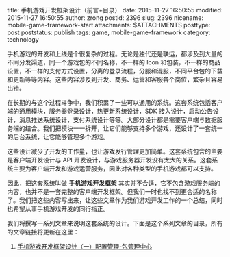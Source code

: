 title: 手机游戏开发框架设计（前言+目录）
date: 2015-11-27 16:50:55
modified: 2015-11-27 16:50:55
author: zrong
postid: 2396
slug: 2396
nicename: mobile-game-framework-start
attachments: $ATTACHMENTS
posttype: post
poststatus: publish
tags: game, mobile-game-framework
category: technology

手机游戏的开发和上线是个很复杂的过程。无论是独代还是联运，都涉及到大量的不同分发渠道，同一个游戏包的不同名称，不一样的 Icon 和包装，不一样的商品设置，不一样的支付方式设置，分离的登录流程，分服和混服，不同平台包的下载和更新等等内容。这些内容涉及到开发、商务、运营和客服各个岗位，繁杂且容易出错。

在长期的与这个过程斗争中，我们积累了一些可以通用的系统。这套系统包括客户端的通用模块，服务器登录设计，热更新系统设计，SDK 接入设计，启动公告设计，消息推送系统设计，支付系统设计等等。大部分设计都是需要客户端与数据服务端的结合。我们把模块一一拆开，让它们能够支持多个游戏，还设计了一套统一的后台系统，让它能够管理多个游戏。

这些设计减少了开发的工作量，也让游戏发行管理更加简单。这套系统包含的主要是客户端开发设计与 API 开发设计，与游戏服务器开发没有太大的关系。这套系统主要为客户端开发和游戏运营服务，因此对各种类型的手机游戏都可以支持。

因此，把这套系统叫做 **手机游戏开发框架** 其实并不合适，它不包含游戏服务端的内容，也并不是一套完整的客户端开发框架。但我们一时也找不到更合适的名称了。我们把这些内容写出来，让这些文章作为我们游戏开发工作的一个总结，同时也希望从事手机游戏开发的同行指正。

我们将撰写一系列文章来说明这套系统的设计。下面是这个系列文章的目录，所有的文章链接将更新在这里： <!--more-->

1. [手机游戏开发框架设计（一）配置管理-包管理中心][1]

[1]: http://zengrong.net/post/2399.htm
